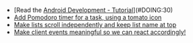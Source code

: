- [Read the [Android Development - Tutorial](http://www.vogella.com/tutorials/Android/article.html)](#DOING:30)
- [Add Pomodoro timer for a task, using a tomato icon](#DOING:40)
- [Make lists scroll independently and keep list name at top](#DOING:20)
- [Make client events meaningful so we can react accordingly!](#DOING:0)
